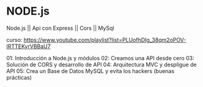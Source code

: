 # NODE.js
Node.js || Api con Express || Cors || MySql

curso: https://www.youtube.com/playlist?list=PLUofhDIg_38qm2oPOV-IRTTEKyrVBBaU7

01: Introducción a Node.js y módulos
02: Creamos una API desde cero
03: Solución de CORS y desarrollo de API
04: Arquitectura MVC y despligue de API
05: Crea un Base de Datos MySQL y evita los hackers (buenas prácticas)

